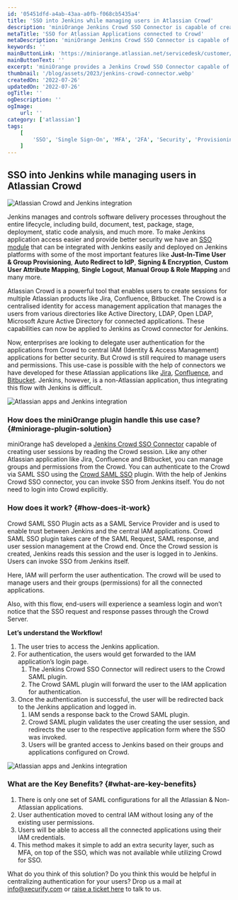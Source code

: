 ```yaml
---
id: '05451dfd-a4ab-43aa-a0fb-f068cb5435a4'
title: 'SSO into Jenkins while managing users in Atlassian Crowd'
description: 'miniOrange Jenkins Crowd SSO Connector is capable of creating user sessions by reading the Crowd session.'
metaTitle: 'SSO for Atlassian Applications connected to Crowd'
metaDescription: 'miniOrange Jenkins Crowd SSO Connector is capable of creating user sessions by reading the Crowd session.'
keywords: ''
mainButtonLink: 'https://miniorange.atlassian.net/servicedesk/customer/portal/2/group/6/create/66'
mainButtonText: ''
excerpt: 'miniOrange provides a Jenkins Crowd SSO Connector capable of creating user sessions by reading the Crowd session.'
thumbnail: '/blog/assets/2023/jenkins-crowd-connector.webp'
createdOn: '2022-07-26'
updatedOn: '2022-07-26'
ogTitle: ''
ogDescription: ''
ogImage:
    url: ''
category: ['atlassian']
tags:
    [
        'SSO', 'Single Sign-On', 'MFA', '2FA', 'Security', 'Provisioning', 'Two-factor Authentication', 'Multi-factor Authentication'
    ]
---
```


## SSO into Jenkins while managing users in Atlassian Crowd

![Atlassian Crowd and Jenkins integration](/blog/assets/2023/atlassian-crowd-and-jenkins-integration.webp)

Jenkins manages and controls software delivery processes throughout the entire lifecycle, including build, document, test, package, stage, deployment, static code analysis, and much more. To make Jenkins application access easier and provide better security we have an [SSO module](https://plugins.miniorange.com/jenkins-saml-single-sign-on-sso) that can be integrated with Jenkins easily and deployed on Jenkins platforms with some of the most important features like **Just-In-Time User & Group Provisioning**, **Auto Redirect to IdP**, **Signing & Encryption**, **Custom User Attribute Mapping**, **Single Logout**, **Manual Group & Role Mapping** and many more. 

Atlassian Crowd is a powerful tool that enables users to create sessions for multiple Atlassian products like Jira, Confluence, Bitbucket. The Crowd is a centralised identity for access management application that manages the users from various directories like Active Directory, LDAP, Open LDAP, Microsoft Azure Active Directory for connected applications. These capabilities can now be applied to Jenkins as Crowd connector for Jenkins.

Now, enterprises are looking to delegate user authentication for the applications from Crowd to central IAM (Identity & Access Management) applications for better security. But Crowd is still required to manage users and permissions. This use-case is possible with the help of connectors we have developed for these Atlassian applications like [Jira](https://marketplace.atlassian.com/apps/1220053/mo-sso-connector-for-crowd-and-jira?hosting=datacenter&tab=overview), [Confluence](https://marketplace.atlassian.com/apps/1220055/mo-sso-connector-for-crowd-and-confluence?hosting=datacenter&tab=overview), and [Bitbucket](https://marketplace.atlassian.com/apps/1220057/mo-sso-connector-for-crowd-and-bitbucket?hosting=datacenter&tab=overview). Jenkins, however, is a non-Atlassian application, thus integrating this flow with Jenkins is difficult. 

![Atlassian apps and Jenkins integration](/blog/assets/2023/atlassian-apps-and-jenkins-integration.webp)

### How does the miniOrange plugin handle this use case? {#miniorage-plugin-solution}

miniOrange haS developed a [Jenkins Crowd SSO Connector](https://miniorange.atlassian.net/servicedesk/customer/portal/2) capable of creating user sessions by reading the Crowd session. Like any other Atlassian application like Jira, Confluence and Bitbucket, you can manage groups and permissions from the Crowd. You can authenticate to the Crowd via SAML SSO using the [Crowd SAML SSO](https://marketplace.atlassian.com/apps/1218304) plugin. With the help of Jenkins Crowd SSO connector, you can invoke SSO from Jenkins itself. You do not need to login into Crowd explicitly.

### How does it work? {#how-does-it-work}

Crowd SAML SSO Plugin acts as a SAML Service Provider and is used to enable trust between Jenkins and the central IAM applications. Crowd SAML SSO plugin takes care of the SAML Request, SAML response, and user session management at the Crowd end. Once the Crowd session is created, Jenkins reads this session and the user is logged in to Jenkins. Users can invoke SSO from Jenkins itself.

Here, IAM will perform the user authentication. The crowd will be used to manage users and their groups (permissions) for all the connected applications.

Also, with this flow, end-users will experience a seamless login and won’t notice that the SSO request and response passes through the Crowd Server.

**Let’s understand the Workflow!**

1. The user tries to access the Jenkins application.
2. For authentication, the users would get forwarded to the IAM application’s login page.
    1. The Jenkins Crowd SSO Connector will redirect users to the Crowd SAML plugin.
    2. The Crowd SAML plugin will forward the user to the IAM application for authentication.
3. Once the authentication is successful, the user will be redirected back to the Jenkins application and logged in.
    1. IAM sends a response back to the Crowd SAML plugin.
    2. Crowd SAML plugin validates the user creating the user session, and redirects the user to the respective application form where the SSO was invoked.
    3. Users will be granted access to Jenkins based on their groups and applications configured on Crowd.

![Atlassian apps and Jenkins integration](/blog/assets/2023/jenkins-crowd-connector-workflow.webp)

### What are the Key Benefits? {#what-are-key-benefits}

1. There is only one set of SAML configurations for all the Atlassian & Non-Atlassian applications.
2. User authentication moved to central IAM without losing any of the existing user permissions.
3. Users will be able to access all the connected applications using their IAM credentials.
4. This method makes it simple to add an extra security layer, such as MFA, on top of the SSO, which was not available while utilizing Crowd for SSO.

What do you think of this solution? Do you think this would be helpful in centralizing authentication for your users? Drop us a mail at [info@xecurify.com](info@xecurify.com) or [raise a ticket here](https://miniorange.atlassian.net/servicedesk/customer/portal/2) to talk to us.